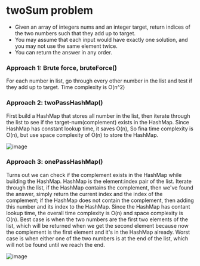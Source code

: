 # twoSum problem
* Given an array of integers nums and an integer target, return indices of the two numbers such that they add up to target.
* You may assume that each input would have exactly one solution, and you may not use the same element twice.
* You can return the answer in any order.

### Approach 1: Brute force, bruteForce()
For each number in list, go through every other number in the list and test if they add up to target. Time complexity is O(n^2) 

### Approach 2: twoPassHashMap()
First build a HashMap that stores all number in the list, then iterate through the list to see if the target-num(complement) exists in the HashMap. Since HashMap has constant lookup time, it saves O(n), So fina time complexity is O(n), but use space complexity of O(n) to store the HashMap.

![image](https://user-images.githubusercontent.com/25105806/118185941-f98a1b00-b3f1-11eb-8ddc-d7cd8cc805fb.png)


### Approach 3: onePassHashMap()
Turns out we can check if the complement exists in the HashMap while building the HashMap. HashMap is the element:index pair of the list. Iterate through the list, if the HashMap contains the complement, then we've found the answer, simply return the current index and the index of the complement; if the HashMap does not contain the complement, then adding this number and its index to the HashMap. Since the HashMap has contant lookup time, the overall time complexity is O(n) and space complexity is O(n). Best case is when the two numbers are the first two elements of the list, which will be returned when we get the second element because now the complement is the first element and it's in the HashMap already. Worst case is when either one of the two numbers is at the end of the list, which will not be found until we reach the end.

![image](https://user-images.githubusercontent.com/25105806/118185798-cb0c4000-b3f1-11eb-810c-a6b45f642959.png)

